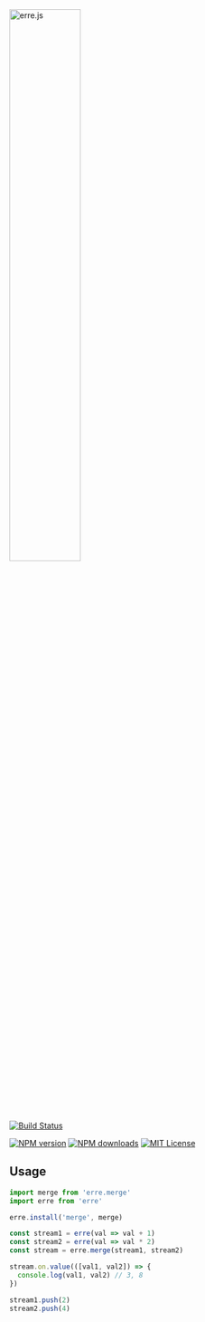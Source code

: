<img alt="erre.js" src="https://cdn.rawgit.com/GianlucaGuarini/erre/master/erre-logo.svg" width="50%"/>

[![Build Status][travis-image]][travis-url]

[![NPM version][npm-version-image]][npm-url]
[![NPM downloads][npm-downloads-image]][npm-url]
[![MIT License][license-image]][license-url]

## Usage

```js
import merge from 'erre.merge'
import erre from 'erre'

erre.install('merge', merge)

const stream1 = erre(val => val + 1)
const stream2 = erre(val => val * 2)
const stream = erre.merge(stream1, stream2)

stream.on.value(([val1, val2]) => {
  console.log(val1, val2) // 3, 8
})

stream1.push(2)
stream2.push(4)
```

[travis-image]:https://img.shields.io/travis/GianlucaGuarini/erre.merge.svg?style=flat-square
[travis-url]:https://travis-ci.org/GianlucaGuarini/erre.merge

[license-image]:http://img.shields.io/badge/license-MIT-000000.svg?style=flat-square
[license-url]:LICENSE

[npm-version-image]:http://img.shields.io/npm/v/erre.merge.svg?style=flat-square
[npm-downloads-image]:http://img.shields.io/npm/dm/erre.merge.svg?style=flat-square
[npm-url]:https://npmjs.org/package/erre.merge

